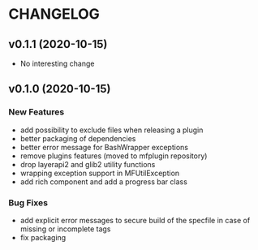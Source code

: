 # CHANGELOG

## v0.1.1 (2020-10-15)

- No interesting change

## v0.1.0 (2020-10-15)

### New Features

- add possibility to exclude files when releasing a plugin
- better packaging of dependencies
- better error message for BashWrapper exceptions
- remove plugins features (moved to mfplugin repository)
- drop layerapi2 and glib2 utility functions
- wrapping exception support in MFUtilException
- add rich component and add a progress bar class

### Bug Fixes

- add explicit error messages to secure build of the specfile in case of missing or incomplete tags
- fix packaging



